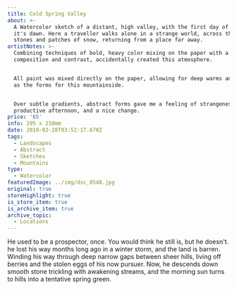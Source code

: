```yaml
---
title: Cold Spring Valley
about: >-
  A Watercolor sketch of a distant, high valley, with the first day of spring as
  it's dawn. Here a traveller walks alone in a strange world, across the smooth
  stones and patches of snow, returning from a place far away.
artistNotes: >-
  Combining techniques of bold, heavy color mixing on the paper with a simple
  composition and contrast, accidentally created this atmosphere. 


  All paint was mixed directly on the paper, allowing for deep warms and cools
  as the forms for this mountainside. 


  Over subtle gradients, abstract forms gave me a feeling of strangeness. A
  productive afternoon, and a nice change.
price: '65'
info: 295 x 210mm
date: 2019-02-28T03:52:17.670Z
tags:
  - Landscapes
  - Abstract
  - Sketches
  - Mountains
type:
  - Watercolor
featuredImage: ../img/dsc_0548.jpg
original: true
storeHighlight: true
is_store_item: true
is_archive_item: true
archive_topic:
  - Locations
---
```

He used to be a prospector, once. You would think he still is, but he doesn't. he lost his way months long ago in a winter storm, and the land is barren. Winding his way through deep narrow gaps between sheer hills, living off berries and the stolen eggs of his now pursuer. Now, he descends down smooth stone trickling with awakening streams, and the morning sun turns to hills into a tentative spring green.
